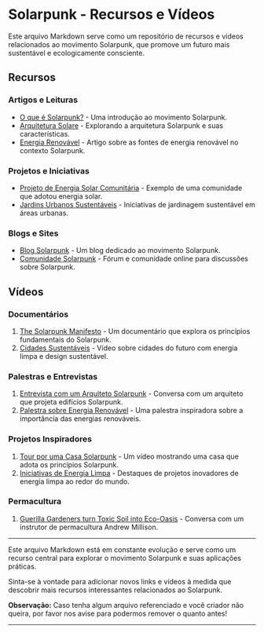 # Solarpunk - Recursos e Vídeos

Este arquivo Markdown serve como um repositório de recursos e vídeos relacionados ao movimento Solarpunk, que promove um futuro mais sustentável e ecologicamente consciente.

## Recursos

### Artigos e Leituras

- [O que é Solarpunk?](link1.md) - Uma introdução ao movimento Solarpunk.
- [Arquitetura Solare](link2.md) - Explorando a arquitetura Solarpunk e suas características.
- [Energia Renovável](link3.md) - Artigo sobre as fontes de energia renovável no contexto Solarpunk.

### Projetos e Iniciativas

- [Projeto de Energia Solar Comunitária](link4.md) - Exemplo de uma comunidade que adotou energia solar.
- [Jardins Urbanos Sustentáveis](link5.md) - Iniciativas de jardinagem sustentável em áreas urbanas.

### Blogs e Sites

- [Blog Solarpunk](link6.md) - Um blog dedicado ao movimento Solarpunk.
- [Comunidade Solarpunk](link7.md) - Fórum e comunidade online para discussões sobre Solarpunk.

## Vídeos

### Documentários

1. [The Solarpunk Manifesto](video1.md) - Um documentário que explora os princípios fundamentais do Solarpunk.
2. [Cidades Sustentáveis](video2.md) - Vídeo sobre cidades do futuro com energia limpa e design sustentável.

### Palestras e Entrevistas

1. [Entrevista com um Arquiteto Solarpunk](video3.md) - Conversa com um arquiteto que projeta edifícios Solarpunk.
2. [Palestra sobre Energia Renovável](video4.md) - Uma palestra inspiradora sobre a importância das energias renováveis.

### Projetos Inspiradores

1. [Tour por uma Casa Solarpunk](video5.md) - Um vídeo mostrando uma casa que adota os princípios Solarpunk.
2. [Iniciativas de Energia Limpa](video6.md) - Destaques de projetos inovadores de energia limpa ao redor do mundo.

### Permacultura

1. [Guerilla Gardeners turn Toxic Soil into Eco-Oasis](https://www.youtube.com/watch?v=UqyK_9iybD8) - Conversa com um instrutor de permacultura Andrew Millison.

---

Este arquivo Markdown está em constante evolução e serve como um recurso central para explorar o movimento Solarpunk e suas aplicações práticas.

Sinta-se à vontade para adicionar novos links e vídeos à medida que descobrir mais recursos interessantes relacionados ao Solarpunk.

**Observação:** Caso tenha algum arquivo referenciado e você criador não queira, por favor nos avise para podermos remover o quanto antes!

---
